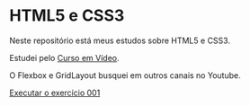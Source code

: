 # HTML5 e CSS3
 Neste repositório está meus estudos sobre HTML5 e CSS3.

 Estudei pelo <a href="https://youtube.com/playlist?list=PLHz_AreHm4dkZ9-atkcmcBaMZdmLHft8n&si=NVwzM7aR2P4wPkBL" target="blank">Curso em Vídeo</a>.

 O Flexbox e GridLayout busquei em outros canais no Youtube.

 <a href="https://joaovitordomingos.github.io/html-css/capitulo-4/ex001/index.html">Executar o exercício 001</a>

